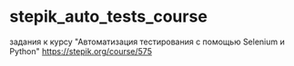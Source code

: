 # stepik_auto_tests_course
задания к курсу "Автоматизация тестирования с помощью Selenium и Python"
https://stepik.org/course/575
